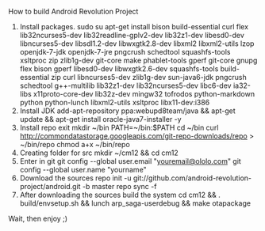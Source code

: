 How to build Android Revolution Project

1. Install packages.
sudo su
apt-get install bison build-essential curl flex lib32ncurses5-dev lib32readline-gplv2-dev lib32z1-dev libesd0-dev libncurses5-dev libsdl1.2-dev libwxgtk2.8-dev libxml2 libxml2-utils lzop openjdk-7-jdk openjdk-7-jre pngcrush schedtool squashfs-tools xsltproc zip zlib1g-dev git-core make phablet-tools gperf git-core gnupg flex bison gperf libesd0-dev libwxgtk2.6-dev squashfs-tools build-essential zip curl libncurses5-dev zlib1g-dev sun-java6-jdk pngcrush schedtool g++-multilib lib32z1-dev lib32ncurses5-dev libc6-dev ia32-libs x11proto-core-dev lib32z-dev mingw32 tofrodos python-markdown python python-lunch libxml2-utils xsltproc libx11-dev:i386
2. Install JDK
add-apt-repository ppa:webupd8team/java && apt-get update && apt-get install oracle-java7-installer -y
3. Install repo
exit
mkdir ~/bin
PATH=~/bin:$PATH
cd ~/bin
curl http://commondatastorage.googleapis.com/git-repo-downloads/repo > ~/bin/repo
chmod a+x ~/bin/repo
4. Creating folder for src
mkdir ~/cm12 && cd cm12
5. Enter in git
git config --global user.email "youremail@ololo.com"
git config --global user.name "yourname"
6. Download the sources
repo init -u git://github.com/android-revolution-project/android.git -b master
repo sync -f
7. After downloading the sources build the system
cd cm12 && . build/envsetup.sh && lunch arp_saga-userdebug && make otapackage

Wait, then enjoy ;)
